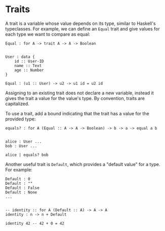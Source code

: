 # Traits

A trait is a variable whose value depends on its type, similar to Haskell's typeclasses. For example, we can define an `Equal` trait and give values for each type we want to compare as equal:

```wipple
Equal : for A -> trait A -> A -> Boolean


User : data {
    id :: User-ID
    name :: Text
    age :: Number
}

Equal : (u1 :: User) -> u2 -> u1 id = u2 id
```

Assigning to an existing trait does not declare a new variable, instead it gives the trait a value for the value's type. By convention, traits are capitalized.

To use a trait, add a bound indicating that the trait has a value for the provided type:

```wipple
equals? : for A (Equal :: A -> A -> Boolean) -> b -> a -> equal a b


alice : User ...
bob : User ...

alice | equals? bob
```

Another useful trait is `Default`, which provides a "default value" for a type. For example:

```wipple
Default : 0
Default : ""
Default : False
Default : None
...


-- identity :: for A (Default :: A) -> A -> A
identity : n -> n + Default

identity 42 -- 42 + 0 = 42
```
